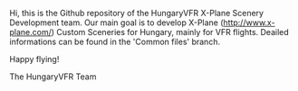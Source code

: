 Hi, this is the Github repository of the HungaryVFR X-Plane Scenery Development team.
Our main goal is to develop X-Plane (http://www.x-plane.com/) Custom Sceneries for Hungary, mainly for VFR flights. 
Deailed informations can be found in the 'Common files' branch. 

Happy flying!

The HungaryVFR Team
